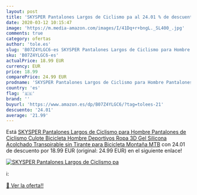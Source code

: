```yaml
---
layout: post
title: 'SKYSPER Pantalones Largos de Ciclismo pa al 24.01 % de descuento'
date: 2020-03-12 10:15:47
image: 'https://m.media-amazon.com/images/I/41Dq+r+bngL._SL400_.jpg'
comments: true
category: ofertas
author: 'tole.es'
slug: 'B07Z4YLGC6-es SKYSPER Pantalones Largos de Ciclismo para Hombre...'
sku: 'B07Z4YLGC6-es'
actualPrice: 18.99 EUR
currency: EUR
price: 18.99
comparePrice: 24.99 EUR
prodname: 'SKYSPER Pantalones Largos de Ciclismo para Hombre Pantalones de Ciclismo Culote Bicicleta Hombre Deportivos Ropa 3D Gel Silicona Acolchado Transpirable sin Tirante para Bicicleta Montaña MTB'
country: 'es'
flag: '🇪🇸'
brand: ''
buyurl: 'https://www.amazon.es/dp/B07Z4YLGC6/?tag=tolees-21'
descuento: '24.01'
average: '21.99'
---
```


Está [SKYSPER Pantalones Largos de Ciclismo para Hombre Pantalones de Ciclismo Culote Bicicleta Hombre Deportivos Ropa 3D Gel Silicona Acolchado Transpirable sin Tirante para Bicicleta Montaña MTB](https://www.amazon.es/dp/B07Z4YLGC6/?tag=tolees-21) con 24.01 de descuento por 18.99 EUR (original: 24.99 EUR) en el siguiente enlace!

[![SKYSPER Pantalones Largos de Ciclismo pa](https://m.media-amazon.com/images/I/41Dq+r+bngL._SL400_.jpg)](https://www.amazon.es/dp/B07Z4YLGC6/?tag=tolees-21)

ℹ️:


[🛒 Ver la oferta!!](https://www.amazon.es/dp/B07Z4YLGC6/?tag=tolees-21)
